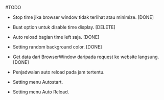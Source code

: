 #TODO

- Stop time jika browser window tidak terlihat atau minimize. [DONE]
- Buat option untuk disable time display. [DELETE]
- Auto reload bagian time left saja. [DONE] 
- Setting random background color. [DONE]
- Get data dari BrowserWindow daripada request ke website langsung. [DONE]

- Penjadwalan auto reload pada jam tertentu.
- Setting menu Autostart.
- Setting menu Auto Reload.
